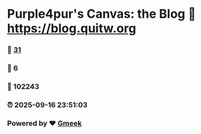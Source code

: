 # Purple4pur's Canvas: the Blog :link: https://blog.quitw.org 
### :page_facing_up: [31](https://blog.quitw.org/tag.html) 
### :speech_balloon: 6 
### :hibiscus: 102243 
### :alarm_clock: 2025-09-16 23:51:03 
### Powered by :heart: [Gmeek](https://github.com/Meekdai/Gmeek)
